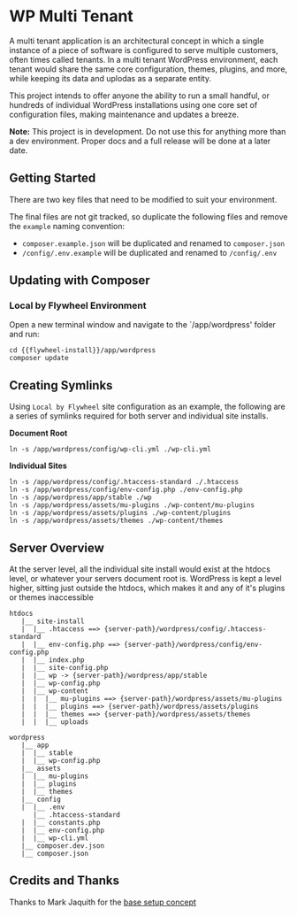 # WP Multi Tenant

A multi tenant application is an architectural concept in which a single instance of a piece of software is configured to serve multiple customers, often times called tenants. In a multi tenant WordPress environment, each tenant would share the same core configuration, themes, plugins, and more, while keeping its data and uplodas as a separate entity.

This project intends to offer anyone the ability to run a small handful, or hundreds of individual WordPress installations using one core set of configuration files, making maintenance and updates a breeze.

**Note:** This project is in development. Do not use this for anything more than a dev environment. Proper docs and a full release will be done at a later date.

## Getting Started

There are two key files that need to be modified to suit your environment.

The final files are not git tracked, so duplicate the following files and remove the `example` naming convention:

-   `composer.example.json` will be duplicated and renamed to `composer.json`
-   `/config/.env.example` will be duplicated and renamed to `/config/.env`

## Updating with Composer

### Local by Flywheel Environment

Open a new terminal window and navigate to the `/app/wordpress' folder and run:

```
cd {{flywheel-install}}/app/wordpress
composer update
```

## Creating Symlinks

Using `Local by Flywheel` site configuration as an example, the following are a series of symlinks required for both server and individual site installs.

**Document Root**

```
ln -s /app/wordpress/config/wp-cli.yml ./wp-cli.yml
```

**Individual Sites**

```
ln -s /app/wordpress/config/.htaccess-standard ./.htaccess
ln -s /app/wordpress/config/env-config.php ./env-config.php
ln -s /app/wordpress/app/stable ./wp
ln -s /app/wordpress/assets/mu-plugins ./wp-content/mu-plugins
ln -s /app/wordpress/assets/plugins ./wp-content/plugins
ln -s /app/wordpress/assets/themes ./wp-content/themes
```

## Server Overview

At the server level, all the individual site install would exist at the htdocs level, or whatever your servers document root is. WordPress is kept a level higher, sitting just outside the htdocs, which makes it and any of it's plugins or themes inaccessible

```
htdocs
   |__ site-install
   |  |__ .htaccess ==> {server-path}/wordpress/config/.htaccess-standard
   |  |__ env-config.php ==> {server-path}/wordpress/config/env-config.php
   |  |__ index.php
   |  |__ site-config.php
   |  |__ wp -> {server-path}/wordpress/app/stable
   |  |__ wp-config.php
   |  |__ wp-content
   |  |  |__ mu-plugins ==> {server-path}/wordpress/assets/mu-plugins
   |  |  |__ plugins ==> {server-path}/wordpress/assets/plugins
   |  |  |__ themes ==> {server-path}/wordpress/assets/themes
   |  |  |__ uploads

wordpress
   |__ app
   |  |__ stable
   |  |__ wp-config.php
   |__ assets
   |  |__ mu-plugins
   |  |__ plugins
   |  |__ themes
   |__ config
   |  |__ .env
      |__ .htaccess-standard
   |  |__ constants.php
   |  |__ env-config.php
   |  |__ wp-cli.yml
   |__ composer.dev.json
   |__ composer.json
```

## Credits and Thanks

Thanks to Mark Jaquith for the [base setup concept](https://gist.github.com/markjaquith/6225805)
